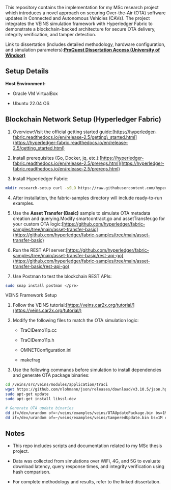 This repository contains the implementation for my MSc research project which introduces a novel approach on securing Over-the-Air (OTA) software updates in Connected and Autonomous Vehicles (CAVs). The project integrates the VEINS simulation framework with Hyperledger Fabric to demonstrate a blockchain-backed architecture for secure OTA delivery, integrity verification, and tamper detection.

Link to dissertation (includes detailed methodology, hardware configuration, and simulation parameters):[**ProQuest Dissertation Access (University of Windsor)**](https://ledproxy2.uwindsor.ca/login?url=https://www.proquest.com/dissertations-theses/enhancing-security-over-air-updates-connected/docview/3106813877/se-2?accountid=14789)

Setup Details
-------------

**Host Environment:**

*   Oracle VM VirtualBox
    
*   Ubuntu 22.04 OS
    

Blockchain Network Setup (Hyperledger Fabric)
---------------------------------------------

1.  Overview:Visit the official getting started guide:[https://hyperledger-fabric.readthedocs.io/en/release-2.5/getting\_started.html](https://hyperledger-fabric.readthedocs.io/en/release-2.5/getting_started.html)
    
2.  Install prerequisites (Go, Docker, jq, etc.):[https://hyperledger-fabric.readthedocs.io/en/release-2.5/prereqs.html](https://hyperledger-fabric.readthedocs.io/en/release-2.5/prereqs.html)
    
3.  Install Hyperledger Fabric:

```bash
mkdir research-setup curl -sSLO https://raw.githubusercontent.com/hyperledger/fabric/main/scripts/install-fabric.sh chmod +x install-fabric.sh ./install-fabric.sh docker samples binary
```

4.  After installation, the fabric-samples directory will include ready-to-run examples.
    
5.  Use the **Asset Transfer (Basic)** sample to simulate OTA metadata creation and querying.Modify smartcontract.go and assetTransfer.go for your custom OTA logic:[https://github.com/hyperledger/fabric-samples/tree/main/asset-transfer-basic](https://github.com/hyperledger/fabric-samples/tree/main/asset-transfer-basic)
    
6.  Run the REST API server:[https://github.com/hyperledger/fabric-samples/tree/main/asset-transfer-basic/rest-api-go](https://github.com/hyperledger/fabric-samples/tree/main/asset-transfer-basic/rest-api-go)
    
7.  Use Postman to test the blockchain REST APIs:
```bash
sudo snap install postman </pre>
```

VEINS Framework Setup

1.  Follow the VEINS tutorial:[https://veins.car2x.org/tutorial/](https://veins.car2x.org/tutorial/)
    
2.  Modify the following files to match the OTA simulation logic:
    
    *   TraCIDemo11p.cc
        
    *   TraCIDemo11p.h
        
    *   OMNETConfiguration.ini
        
    *   makefrag
        
3.  Use the following commands before simulation to install dependencies and generate OTA package binaries:
```bash
cd /veins/src/veins/modules/application/traci
wget https://github.com/nlohmann/json/releases/download/v3.10.5/json.hpp
sudo apt-get update
sudo apt-get install libssl-dev

# Generate OTA update binaries
dd if=/dev/urandom of=~/veins/examples/veins/OTAUpdatePackage.bin bs=1M count=40
dd if=/dev/urandom of=~/veins/examples/veins/tamperedUpdate.bin bs=1M count=42
```

Notes
-----

*   This repo includes scripts and documentation related to my MSc thesis project.
    
*   Data was collected from simulations over WiFi, 4G, and 5G to evaluate download latency, query response times, and integrity verification using hash comparison.
    
*   For complete methodology and results, refer to the linked dissertation.
